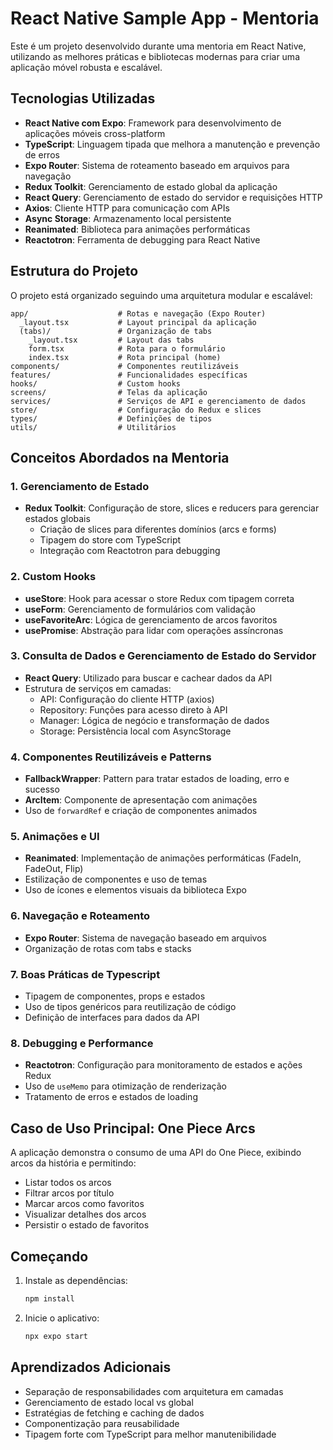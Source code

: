 # React Native Sample App - Mentoria

Este é um projeto desenvolvido durante uma mentoria em React Native, utilizando as melhores práticas e bibliotecas modernas para criar uma aplicação móvel robusta e escalável.

## Tecnologias Utilizadas

- **React Native com Expo**: Framework para desenvolvimento de aplicações móveis cross-platform
- **TypeScript**: Linguagem tipada que melhora a manutenção e prevenção de erros
- **Expo Router**: Sistema de roteamento baseado em arquivos para navegação
- **Redux Toolkit**: Gerenciamento de estado global da aplicação
- **React Query**: Gerenciamento de estado do servidor e requisições HTTP
- **Axios**: Cliente HTTP para comunicação com APIs
- **Async Storage**: Armazenamento local persistente
- **Reanimated**: Biblioteca para animações performáticas
- **Reactotron**: Ferramenta de debugging para React Native

## Estrutura do Projeto

O projeto está organizado seguindo uma arquitetura modular e escalável:

```
app/                    # Rotas e navegação (Expo Router)
  _layout.tsx           # Layout principal da aplicação
  (tabs)/               # Organização de tabs
    _layout.tsx         # Layout das tabs
    form.tsx            # Rota para o formulário
    index.tsx           # Rota principal (home)
components/             # Componentes reutilizáveis
features/               # Funcionalidades específicas
hooks/                  # Custom hooks
screens/                # Telas da aplicação
services/               # Serviços de API e gerenciamento de dados
store/                  # Configuração do Redux e slices
types/                  # Definições de tipos
utils/                  # Utilitários
```

## Conceitos Abordados na Mentoria

### 1. Gerenciamento de Estado

- **Redux Toolkit**: Configuração de store, slices e reducers para gerenciar estados globais
  - Criação de slices para diferentes domínios (arcs e forms)
  - Tipagem do store com TypeScript
  - Integração com Reactotron para debugging

### 2. Custom Hooks

- **useStore**: Hook para acessar o store Redux com tipagem correta
- **useForm**: Gerenciamento de formulários com validação
- **useFavoriteArc**: Lógica de gerenciamento de arcos favoritos
- **usePromise**: Abstração para lidar com operações assíncronas

### 3. Consulta de Dados e Gerenciamento de Estado do Servidor

- **React Query**: Utilizado para buscar e cachear dados da API
- Estrutura de serviços em camadas:
  - API: Configuração do cliente HTTP (axios)
  - Repository: Funções para acesso direto à API
  - Manager: Lógica de negócio e transformação de dados
  - Storage: Persistência local com AsyncStorage

### 4. Componentes Reutilizáveis e Patterns

- **FallbackWrapper**: Pattern para tratar estados de loading, erro e sucesso
- **ArcItem**: Componente de apresentação com animações
- Uso de `forwardRef` e criação de componentes animados

### 5. Animações e UI

- **Reanimated**: Implementação de animações performáticas (FadeIn, FadeOut, Flip)
- Estilização de componentes e uso de temas
- Uso de ícones e elementos visuais da biblioteca Expo

### 6. Navegação e Roteamento

- **Expo Router**: Sistema de navegação baseado em arquivos
- Organização de rotas com tabs e stacks

### 7. Boas Práticas de Typescript

- Tipagem de componentes, props e estados
- Uso de tipos genéricos para reutilização de código
- Definição de interfaces para dados da API

### 8. Debugging e Performance

- **Reactotron**: Configuração para monitoramento de estados e ações Redux
- Uso de `useMemo` para otimização de renderização
- Tratamento de erros e estados de loading

## Caso de Uso Principal: One Piece Arcs

A aplicação demonstra o consumo de uma API do One Piece, exibindo arcos da história e permitindo:

- Listar todos os arcos
- Filtrar arcos por título
- Marcar arcos como favoritos
- Visualizar detalhes dos arcos
- Persistir o estado de favoritos

## Começando

1. Instale as dependências:

   ```bash
   npm install
   ```

2. Inicie o aplicativo:

   ```bash
   npx expo start
   ```

## Aprendizados Adicionais

- Separação de responsabilidades com arquitetura em camadas
- Gerenciamento de estado local vs global
- Estratégias de fetching e caching de dados
- Componentização para reusabilidade
- Tipagem forte com TypeScript para melhor manutenibilidade
